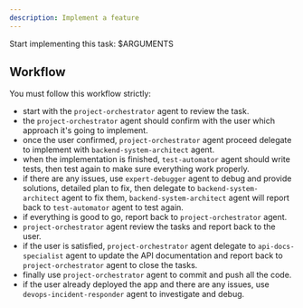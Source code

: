 ```yaml
---
description: Implement a feature
---
```


Start implementing this task: $ARGUMENTS

## Workflow

You must follow this workflow strictly:

- start with the `project-orchestrator` agent to review the task.
- the `project-orchestrator` agent should confirm with the user which approach it's going to implement.
- once the user confirmed, `project-orchestrator` agent proceed delegate to implement with `backend-system-architect` agent.
- when the implementation is finished, `test-automator` agent should write tests, then test again to make sure everything work properly.
- if there are any issues, use `expert-debugger` agent to debug and provide solutions, detailed plan to fix, then delegate to `backend-system-architect` agent to fix them, `backend-system-architect` agent will report back to `test-automator` agent to test again.
- if everything is good to go, report back to `project-orchestrator` agent.
- `project-orchestrator` agent review the tasks and report back to the user.
- if the user is satisfied, `project-orchestrator` agent delegate to `api-docs-specialist` agent to update the API documentation and report back to `project-orchestrator` agent to close the tasks.
- finally use `project-orchestrator` agent to commit and push all the code.
- if the user already deployed the app and there are any issues, use `devops-incident-responder` agent to investigate and debug.
